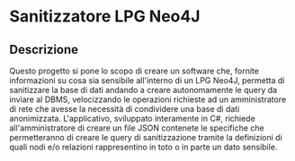# Sanitizzatore LPG Neo4J

## Descrizione

Questo progetto si pone lo scopo di creare un software che, fornite informazioni su cosa sia sensibile all'interno di un LPG Neo4J, permetta di sanitizzare la base di dati andando a creare autonomamente le query da inviare al DBMS, velocizzando le operazioni richieste ad un amministratore di rete che avesse la necessità di condividere una base di dati anonimizzata.
L'applicativo, sviluppato interamente in C\#, richiede all'amministratore di creare un file JSON contenete le specifiche che permetteranno di creare le query di sanitizzazione tramite la definizioni di quali nodi e/o relazioni rappresentino in toto o in parte un dato sensibile.
